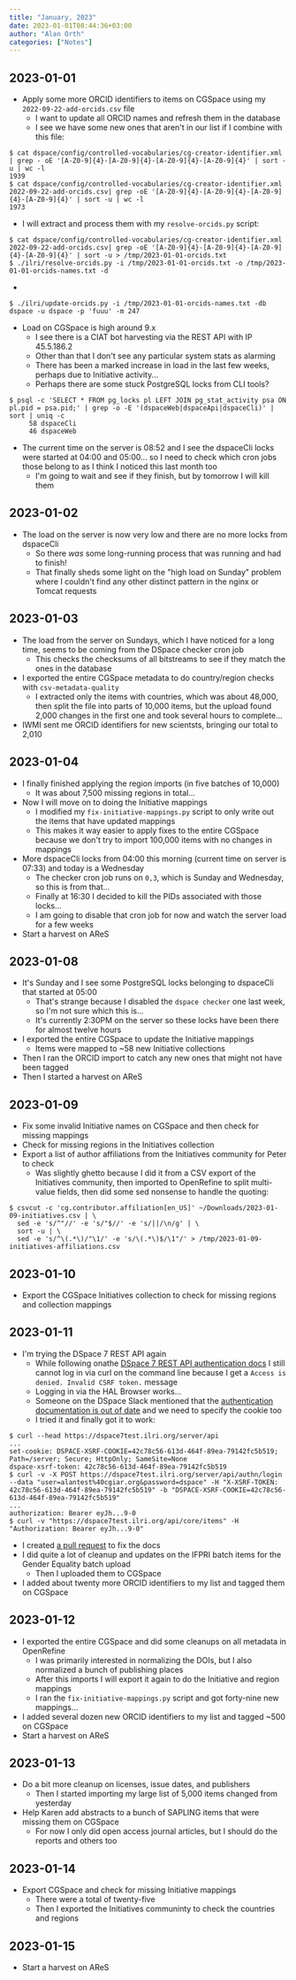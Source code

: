 ```yaml
---
title: "January, 2023"
date: 2023-01-01T08:44:36+03:00
author: "Alan Orth"
categories: ["Notes"]
---
```


## 2023-01-01

- Apply some more ORCID identifiers to items on CGSpace using my `2022-09-22-add-orcids.csv` file
  - I want to update all ORCID names and refresh them in the database
  - I see we have some new ones that aren't in our list if I combine with this file:

<!--more-->

```console
$ cat dspace/config/controlled-vocabularies/cg-creator-identifier.xml | grep - oE '[A-Z0-9]{4}-[A-Z0-9]{4}-[A-Z0-9]{4}-[A-Z0-9]{4}' | sort -u | wc -l                         
1939
$ cat dspace/config/controlled-vocabularies/cg-creator-identifier.xml 2022-09-22-add-orcids.csv| grep -oE '[A-Z0-9]{4}-[A-Z0-9]{4}-[A-Z0-9]{4}-[A-Z0-9]{4}' | sort -u | wc -l
1973
```

- I will extract and process them with my `resolve-orcids.py` script:

```console
$ cat dspace/config/controlled-vocabularies/cg-creator-identifier.xml 2022-09-22-add-orcids.csv| grep -oE '[A-Z0-9]{4}-[A-Z0-9]{4}-[A-Z0-9]{4}-[A-Z0-9]{4}' | sort -u > /tmp/2023-01-01-orcids.txt
$ ./ilri/resolve-orcids.py -i /tmp/2023-01-01-orcids.txt -o /tmp/2023-01-01-orcids-names.txt -d
```

- 

```console
$ ./ilri/update-orcids.py -i /tmp/2023-01-01-orcids-names.txt -db dspace -u dspace -p 'fuuu' -m 247
```

- Load on CGSpace is high around 9.x
  - I see there is a CIAT bot harvesting via the REST API with IP 45.5.186.2
  - Other than that I don't see any particular system stats as alarming
  - There has been a marked increase in load in the last few weeks, perhaps due to Initiative activity...
  - Perhaps there are some stuck PostgreSQL locks from CLI tools?

```console
$ psql -c 'SELECT * FROM pg_locks pl LEFT JOIN pg_stat_activity psa ON pl.pid = psa.pid;' | grep -o -E '(dspaceWeb|dspaceApi|dspaceCli)' | sort | uniq -c
     58 dspaceCli
     46 dspaceWeb
```

- The current time on the server is 08:52 and I see the dspaceCli locks were started at 04:00 and 05:00... so I need to check which cron jobs those belong to as I think I noticed this last month too
  - I'm going to wait and see if they finish, but by tomorrow I will kill them

## 2023-01-02

- The load on the server is now very low and there are no more locks from dspaceCli
  - So there *was* some long-running process that was running and had to finish!
  - That finally sheds some light on the "high load on Sunday" problem where I couldn't find any other distinct pattern in the nginx or Tomcat requests

## 2023-01-03

- The load from the server on Sundays, which I have noticed for a long time, seems to be coming from the DSpace checker cron job
  - This checks the checksums of all bitstreams to see if they match the ones in the database
- I exported the entire CGSpace metadata to do country/region checks with `csv-metadata-quality`
  - I extracted only the items with countries, which was about 48,000, then split the file into parts of 10,000 items, but the upload found 2,000 changes in the first one and took several hours to complete...
- IWMI sent me ORCID identifiers for new scientsts, bringing our total to 2,010

## 2023-01-04

- I finally finished applying the region imports (in five batches of 10,000)
  - It was about 7,500 missing regions in total...
- Now I will move on to doing the Initiative mappings
  - I modified my `fix-initiative-mappings.py` script to only write out the items that have updated mappings
  - This makes it way easier to apply fixes to the entire CGSpace because we don't try to import 100,000 items with no changes in mappings
- More dspaceCli locks from 04:00 this morning (current time on server is 07:33) and today is a Wednesday
  - The checker cron job runs on `0,3`, which is Sunday and Wednesday, so this is from that...
  - Finally at 16:30 I decided to kill the PIDs associated with those locks...
  - I am going to disable that cron job for now and watch the server load for a few weeks
- Start a harvest on AReS

## 2023-01-08

- It's Sunday and I see some PostgreSQL locks belonging to dspaceCli that started at 05:00
  - That's strange because I disabled the `dspace checker` one last week, so I'm not sure which this is...
  - It's currently 2:30PM on the server so these locks have been there for almost twelve hours
- I exported the entire CGSpace to update the Initiative mappings
  - Items were mapped to ~58 new Initiative collections
- Then I ran the ORCID import to catch any new ones that might not have been tagged
- Then I started a harvest on AReS

## 2023-01-09

- Fix some invalid Initiative names on CGSpace and then check for missing mappings
- Check for missing regions in the Initiatives collection
- Export a list of author affiliations from the Initiatives community for Peter to check
  - Was slightly ghetto because I did it from a CSV export of the Initiatives community, then imported to OpenRefine to split multi-value fields, then did some sed nonsense to handle the quoting:

```console
$ csvcut -c 'cg.contributor.affiliation[en_US]' ~/Downloads/2023-01-09-initiatives.csv | \
  sed -e 's/^"//' -e 's/"$//' -e 's/||/\n/g' | \
  sort -u | \
  sed -e 's/^\(.*\)/"\1/' -e 's/\(.*\)$/\1"/' > /tmp/2023-01-09-initiatives-affiliations.csv
```

## 2023-01-10

- Export the CGSpace Initiatives collection to check for missing regions and collection mappings

## 2023-01-11

- I'm trying the DSpace 7 REST API again
  - While following onathe [DSpace 7 REST API authentication docs](https://github.com/DSpace/RestContract/blob/main/authentication.md) I still cannot log in via curl on the command line because I get a `Access is denied. Invalid CSRF token.` message
  - Logging in via the HAL Browser works...
  - Someone on the DSpace Slack mentioned that the [authentication documentation is out of date](https://github.com/DSpace/RestContract/issues/209) and we need to specify the cookie too
  - I tried it and finally got it to work:

```console
$ curl --head https://dspace7test.ilri.org/server/api
...
set-cookie: DSPACE-XSRF-COOKIE=42c78c56-613d-464f-89ea-79142fc5b519; Path=/server; Secure; HttpOnly; SameSite=None
dspace-xsrf-token: 42c78c56-613d-464f-89ea-79142fc5b519
$ curl -v -X POST https://dspace7test.ilri.org/server/api/authn/login --data "user=alantest%40cgiar.org&password=dspace" -H "X-XSRF-TOKEN: 42c78c56-613d-464f-89ea-79142fc5b519" -b "DSPACE-XSRF-COOKIE=42c78c56-613d-464f-89ea-79142fc5b519"
...
authorization: Bearer eyJh...9-0
$ curl -v "https://dspace7test.ilri.org/api/core/items" -H "Authorization: Bearer eyJh...9-0"
```

- I created [a pull request](https://github.com/DSpace/RestContract/pull/213) to fix the docs
- I did quite a lot of cleanup and updates on the IFPRI batch items for the Gender Equality batch upload
  - Then I uploaded them to CGSpace
- I added about twenty more ORCID identifiers to my list and tagged them on CGSpace

## 2023-01-12

- I exported the entire CGSpace and did some cleanups on all metadata in OpenRefine
  - I was primarily interested in normalizing the DOIs, but I also normalized a bunch of publishing places
  - After this imports I will export it again to do the Initiative and region mappings
  - I ran the `fix-initiative-mappings.py` script and got forty-nine new mappings...
- I added several dozen new ORCID identifiers to my list and tagged ~500 on CGSpace
- Start a harvest on AReS

## 2023-01-13

- Do a bit more cleanup on licenses, issue dates, and publishers
  - Then I started importing my large list of 5,000 items changed from yesterday
- Help Karen add abstracts to a bunch of SAPLING items that were missing them on CGSpace
  - For now I only did open access journal articles, but I should do the reports and others too

## 2023-01-14

- Export CGSpace and check for missing Initiative mappings
  - There were a total of twenty-five
  - Then I exported the Initiatives communinty to check the countries and regions

## 2023-01-15

- Start a harvest on AReS

<!-- vim: set sw=2 ts=2: -->
